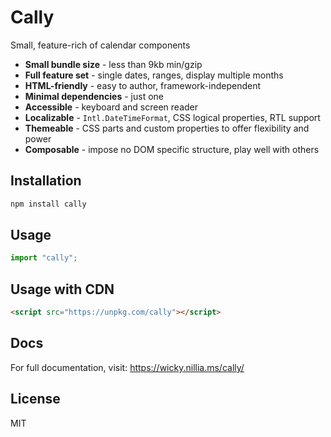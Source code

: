 # Cally

Small, feature-rich of calendar components

- **Small bundle size** - less than 9kb min/gzip
- **Full feature set** - single dates, ranges, display multiple months
- **HTML-friendly** - easy to author, framework-independent
- **Minimal dependencies** - just one
- **Accessible** - keyboard and screen reader
- **Localizable** - `Intl.DateTimeFormat`, CSS logical properties, RTL support
- **Themeable** - CSS parts and custom properties to offer flexibility and power
- **Composable** - impose no DOM specific structure, play well with others

## Installation

```bash
npm install cally
```

## Usage

```js
import "cally";
```

## Usage with CDN

```html
<script src="https://unpkg.com/cally"></script>
```

## Docs

For full documentation, visit: https://wicky.nillia.ms/cally/

## License

MIT
